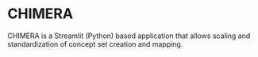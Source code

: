 # CHIMERA
CHIMERA is a Streamlit (Python) based application that allows scaling and standardization of concept set creation and mapping.
